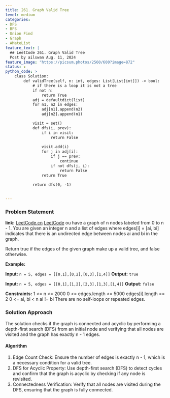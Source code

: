 ```yaml
---
title: 261. Graph Valid Tree
level: medium
categories:
- DFS
- BFS
- Union Find
- Graph
- AMateList
feature_text: |
  ## LeetCode 261. Graph Valid Tree
  Post by ailswan Aug. 11, 2024
feature_image: "https://picsum.photos/2560/600?image=872"
status: ★
python_code: >
    class Solution:
        def validTree(self, n: int, edges: List[List[int]]) -> bool:
            # if there is a loop it is not a tree
            if not n:
                return True
            adj = defaultdict(list)
            for n1, n2 in edges:
                adj[n1].append(n2)
                adj[n2].append(n1)

            visit = set()
            def dfs(i, prev):
                if i in visit:
                    return False
                
                visit.add(i)
                for j in adj[i]:
                    if j == prev:
                        continue
                    if not dfs(j, i):
                        return False
                return True
                
            return dfs(0, -1)
         

---
```


### Problem Statement
**link:**
[LeetCode.cn](https://leetcode.cn/problems/graph-valid-tree)
[LeetCode](https://leetcode.com/graph-valid-tree/)
ou have a graph of n nodes labeled from 0 to n - 1. You are given an integer n and a list of edges where edges[i] = [ai, bi] indicates that there is an undirected edge between nodes ai and bi in the graph.

Return true if the edges of the given graph make up a valid tree, and false otherwise.

**Example:**

**Input:** `n = 5, edges = [[0,1],[0,2],[0,3],[1,4]]`
**Output:** `true`

**Input:** `n = 5, edges = [[0,1],[1,2],[2,3],[1,3],[1,4]]`
**Output:** `false`

**Constraints:** 
1 <= n <= 2000
0 <= edges.length <= 5000
edges[i].length == 2
0 <= ai, bi < n
ai != bi
There are no self-loops or repeated edges.
 
### Solution Approach
The solution checks if the graph is connected and acyclic by performing a depth-first search (DFS) from an initial node and verifying that all nodes are visited and the graph has exactly n - 1 edges.

#### Algorithm
1. Edge Count Check: Ensure the number of edges is exactly n - 1, which is a necessary condition for a valid tree.
2. DFS for Acyclic Property: Use depth-first search (DFS) to detect cycles and confirm that the graph is acyclic by checking if any node is revisited.
3. Connectedness Verification: Verify that all nodes are visited during the DFS, ensuring that the graph is fully connected.